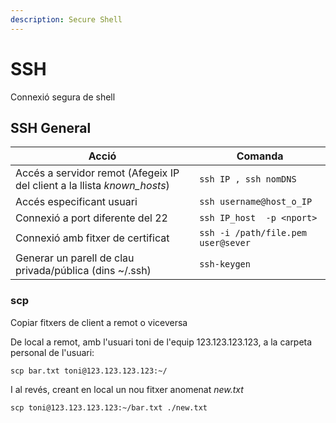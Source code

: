 ```yaml
---
description: Secure Shell
---
```


# SSH

Connexió segura de shell

## SSH General

| Acció                                                                     | Comanda                            |
| ------------------------------------------------------------------------- | ---------------------------------- |
| Accés a servidor remot (Afegeix IP del client a la llista _known\_hosts_) | `ssh IP , ssh nomDNS`              |
| Accés especificant usuari                                                 |  `ssh username@host_o_IP`          |
| Connexió a port diferente del 22                                          | `ssh IP_host  -p <nport>`          |
| Connexió amb fitxer de certificat                                         | `ssh -i /path/file.pem user@sever` |
| Generar un parell de clau privada/pública (dins \~/.ssh)                  | `ssh-keygen`                       |



### scp

Copiar fitxers de client a remot o viceversa

De local a remot, amb l'usuari toni de l'equip 123.123.123.123, a la carpeta personal de l'usuari:

`scp bar.txt toni@123.123.123.123:~/`

I al revés, creant en local un nou fitxer anomenat _new.txt_

`scp toni@123.123.123.123:~/bar.txt ./new.txt`

